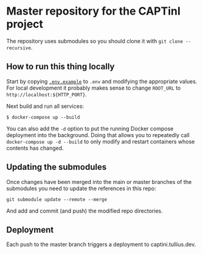 # Master repository for the CAPTinI project

The repository uses submodules so you should clone it with `git clone
--recursive`.

## How to run this thing locally

Start by copying [`.env.example`](./.env.example) to `.env` and modifying the
appropriate values. For local development it probably makes sense to change
`ROOT_URL` to `http://localhost:${HTTP_PORT}`.

Next build and run all services:

```
$ docker-compose up --build
```

You can also add the `-d` option to put the running Docker compose deployment
into the background. Doing that allows you to repeatedly call `docker-compose up
-d --build` to only modify and restart containers whose contents has changed.


## Updating the submodules

Once changes have been merged into the main or master branches of the submodules
you need to update the references in this repo:

```
git submodule update --remote --merge
```

And add and commit (and push) the modified repo directories.

## Deployment

Each push to the master branch triggers a deployment to captini.tullius.dev.
